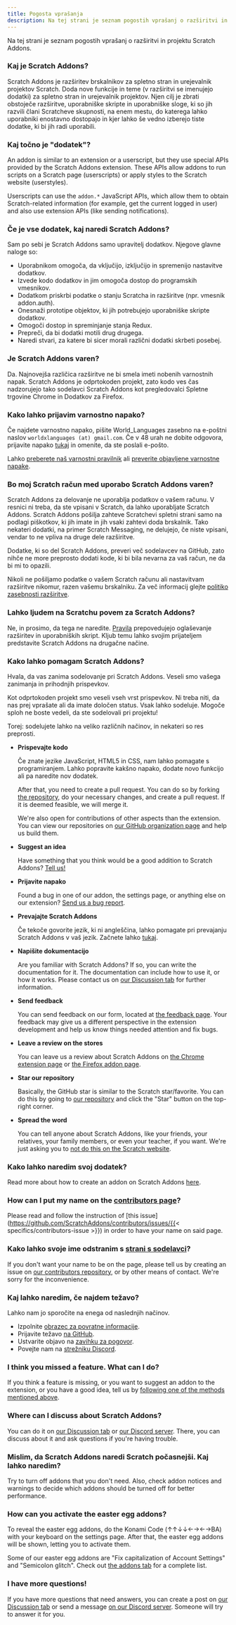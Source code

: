 ```yaml
---
title: Pogosta vprašanja
description: Na tej strani je seznam pogostih vprašanj o razširitvi in projektu Scratch Addons.
---
```


Na tej strani je seznam pogostih vprašanj o razširitvi in projektu Scratch Addons.

### Kaj je Scratch Addons?

Scratch Addons je razširitev brskalnikov za spletno stran in urejevalnik projektov Scratch. Doda nove funkcije in teme (v razširitvi se imenujejo dodatki) za spletno stran in urejevalnik projektov. Njen cilj je zbrati obstoječe razširitve, uporabniške skripte in uporabniške sloge, ki so jih razvili člani Scratcheve skupnosti, na enem mestu, do katerega lahko uporabniki enostavno dostopajo in kjer lahko še vedno izberejo tiste dodatke, ki bi jih radi uporabili.

### Kaj točno je "dodatek"?

An addon is similar to an extension or a userscript, but they use special APIs provided by the Scratch Addons extension. These APIs allow addons to run scripts on a Scratch page (userscripts) or apply styles to the Scratch website (userstyles).

Userscripts can use the `addon.*` JavaScript APIs, which allow them to obtain Scratch-related information (for example, get the current logged in user) and also use extension APIs (like sending notifications).

### Če je vse dodatek, kaj naredi Scratch Addons?

Sam po sebi je Scratch Addons samo upravitelj dodatkov. Njegove glavne naloge so:

- Uporabnikom omogoča, da vključijo, izključijo in spremenijo nastavitve dodatkov.
- Izvede kodo dodatkov in jim omogoča dostop do programskih vmesnikov.
- Dodatkom priskrbi podatke o stanju Scratcha in razširitve (npr. vmesnik addon.auth).
- Onesnaži prototipe objektov, ki jih potrebujejo uporabniške skripte dodatkov.
- Omogoči dostop in spreminjanje stanja Redux.
- Prepreči, da bi dodatki motili drug drugega.
- Naredi stvari, za katere bi sicer morali različni dodatki skrbeti posebej.

### Je Scratch Addons varen?

Da. Najnovejša različica razširitve ne bi smela imeti nobenih varnostnih napak. Scratch Addons je odprtokoden projekt, zato kodo ves čas nadzorujejo tako sodelavci Scratch Addons kot pregledovalci Spletne trgovine Chrome in Dodatkov za Firefox.

### Kako lahko prijavim varnostno napako?

Če najdete varnostno napako, pišite World_Languages zasebno na e-poštni naslov `worldxlanguages (at) gmail.com`. Če v 48 urah ne dobite odgovora, prijavite napako [tukaj](https://github.com/ScratchAddons/ScratchAddons/issues/) in omenite, da ste poslali e-pošto.

Lahko [preberete naš varnostni pravilnik](https://github.com/ScratchAddons/ScratchAddons/security/policy) ali [preverite objavljene varnostne napake](https://github.com/ScratchAddons/ScratchAddons/security/advisories?state=published).

### Bo moj Scratch račun med uporabo Scratch Addons varen?

Scratch Addons za delovanje ne uporablja podatkov o vašem računu. V resnici ni treba, da ste vpisani v Scratch, da lahko uporabljate Scratch Addons. Scratch Addons pošilja zahteve Scratchevi spletni strani samo na podlagi piškotkov, ki jih imate in jih vsaki zahtevi doda brskalnik. Tako nekateri dodatki, na primer Scratch Messaging, ne delujejo, če niste vpisani, vendar to ne vpliva na druge dele razširitve.

Dodatke, ki so del Scratch Addons, preveri več sodelavcev na GitHub, zato nihče ne more preprosto dodati kode, ki bi bila nevarna za vaš račun, ne da bi mi to opazili.

Nikoli ne pošiljamo podatke o vašem Scratch računu ali nastavitvam razširitve nikomur, razen vašemu brskalniku. Za več informacij glejte [politiko zasebnosti razširitve](/docs/privacy/policies/extension).

### Lahko ljudem na Scratchu povem za Scratch Addons?

Ne, in prosimo, da tega ne naredite. [Pravila](https://scratch.mit.edu/discuss/post/2907564/) prepovedujejo oglaševanje razširitev in uporabniških skript. Kljub temu lahko svojim prijateljem predstavite Scratch Addons na drugačne načine.

### Kako lahko pomagam Scratch Addons?

Hvala, da vas zanima sodelovanje pri Scratch Addons. Veseli smo vašega zanimanja in prihodnjih prispevkov.

Kot odprtokoden projekt smo veseli vseh vrst prispevkov. Ni treba niti, da nas prej vprašate ali da imate določen status. Vsak lahko sodeluje. Mogoče sploh ne boste vedeli, da ste sodelovali pri projektu!

Torej: sodelujete lahko na veliko različnih načinov, in nekateri so res preprosti.

- **Prispevajte kodo**

  Če znate jezike JavaScript, HTML5 in CSS, nam lahko pomagate s programiranjem. Lahko popravite kakšno napako, dodate novo funkcijo ali pa naredite nov dodatek.

  After that, you need to create a pull request. You can do so by forking [the repository](https://github.com/ScratchAddons/ScratchAddons/), do your necessary changes, and create a pull request. If it is deemed feasible, we will merge it.

  We're also open for contributions of other aspects than the extension. You can view our repositories on [our GitHub organization page](https://github.com/ScratchAddons) and help us build them.

- **Suggest an idea**  

  Have something that you think would be a good addition to Scratch Addons? [Tell us!](#i-think-you-missed-a-feature-what-can-i-do)

- **Prijavite napako**

  Found a bug in one of our addon, the settings page, or anything else on our extension? [Send us a bug report](#what-can-i-do-if-i-find-a-problem).

- **Prevajajte Scratch Addons**

  Če tekoče govorite jezik, ki ni angleščina, lahko pomagate pri prevajanju Scratch Addons v vaš jezik. Začnete lahko [tukaj](/docs/localization/joining-the-localization-team).

- **Napišite dokumentacijo**

  Are you familiar with Scratch Addons? If so, you can write the documentation for it. The documentation can include how to use it, or how it works. Please contact us on [our Discussion tab](https://github.com/ScratchAddons/ScratchAddons/discussions) for further information.

- **Send feedback**  

  You can send feedback on our form, located at [the feedback page](https://scratchaddons.com/feedback). Your feedback may give us a different perspective in the extension development and help us know things needed attention and fix bugs.

- **Leave a review on the stores**

  You can leave us a review about Scratch Addons on [the Chrome extension page](https://chrome.google.com/webstore/detail/fbeffbjdlemaoicjdapfpikkikjoneco) or [the Firefox addon page](https://addons.mozilla.org/firefox/addon/scratch-messaging-extension/).

- **Star our repository**

  Basically, the GitHub star is similar to the Scratch star/favorite. You can do this by going to [our repository](https://github.com/ScratchAddons/ScratchAddons) and click the "Star" button on the top-right corner.

- **Spread the word**

  You can tell anyone about Scratch Addons, like your friends, your relatives, your family members, or even your teacher, if you want. We're just asking you to [not do this on the Scratch website](#can-i-tell-people-about-scratch-addons-on-scratch).

### Kako lahko naredim svoj dodatek?

Read more about how to create an addon on Scratch Addons [here](/docs/develop/getting-started).

### How can I put my name on the [contributors page](/contributors)?

Please read and follow the instruction of [this issue](https://github.com/ScratchAddons/contributors/issues/{{< specifics/contributors-issue >}}) in order to have your name on said page.

### Kako lahko svoje ime odstranim s [strani s sodelavci](/contributors)?

If you don't want your name to be on the page, please tell us by creating an issue on [our contributors repository](https://github.com/ScratchAddons/contributors/issues/), or by other means of contact. We're sorry for the inconvenience.

### Kaj lahko naredim, če najdem težavo?

Lahko nam jo sporočite na enega od naslednjih načinov.

- Izpolnite [obrazec za povratne informacije](https://scratchaddons.com/feedback).
- Prijavite težavo [na GitHub](https://github.com/ScratchAddons/ScratchAddons/issues).
- Ustvarite objavo na [zavihku za pogovor](https://github.com/ScratchAddons/ScratchAddons/discussions).
- Povejte nam na [strežniku Discord](https://discord.gg/R5NBqwMjNc).

### I think you missed a feature. What can I do?

If you think a feature is missing, or you want to suggest an addon to the extension, or you have a good idea, tell us by [following one of the methods mentioned above](#what-can-i-do-if-i-find-a-problem).

### Where can I discuss about Scratch Addons?

You can do it on [our Discussion tab](https://github.com/ScratchAddons/ScratchAddons/discussions) or [our Discord server](https://discord.gg/R5NBqwMjNc). There, you can discuss about it and ask questions if you're having trouble.

### Mislim, da Scratch Addons naredi Scratch počasnejši. Kaj lahko naredim?

Try to turn off addons that you don't need. Also, check addon notices and warnings to decide which addons should be turned off for better performance. 

### How can you activate the easter egg addons?

To reveal the easter egg addons, do the Konami Code (↑↑↓↓←→←→BA) with your keyboard on the settings page. After that, the easter egg addons will be shown, letting you to activate them.

Some of our easter egg addons are "Fix capitalization of Account Settings" and "Semicolon glitch". Check out [the addons tab](/addons) for a complete list.

### I have more questions!

If you have more questions that need answers, you can create a post on [our Discussion tab](https://github.com/ScratchAddons/ScratchAddons/discussions) or send a message [on our Discord server](https://discord.gg/R5NBqwMjNc). Someone will try to answer it for you.
